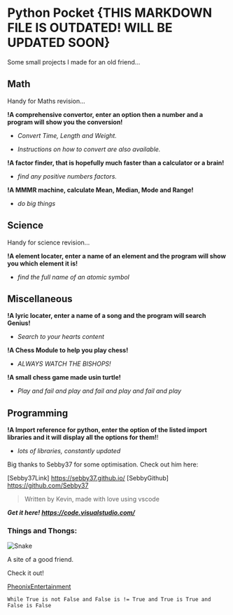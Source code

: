 # Python Pocket {THIS MARKDOWN FILE IS OUTDATED! WILL BE UPDATED SOON}
Some small projects I made for an old friend...

## Math
Handy for Maths revision...

**!A comprehensive convertor, enter an option then a number and a program will show you the conversion!**

- *Convert Time, Length and Weight.*

- *Instructions on how to convert are also available.*


**!A factor finder, that is hopefully much faster than a calculator or a brain!**

- *find any positive numbers factors.*

**!A MMMR machine, calculate Mean, Median, Mode and Range!**
- *do big things*


## Science
Handy for science revision...

**!A element locater, enter a name of an element and the program will show you which element it is!**

- *find the full name of an atomic symbol*

## Miscellaneous

**!A lyric locater, enter a name of a song and the program will search Genius!**

- *Search to your hearts content*

**!A Chess Module to help you play chess!**

- *ALWAYS WATCH THE BISHOPS!*

**!A small chess game made usin turtle!**
- *Play and fail and play and fail and play and fail and play*

## Programming

**!A Import reference for python, enter the option of the listed import libraries and it will display all the options for them!**!
- *lots of libraries, constantly updated*


Big thanks to Sebby37 for some optimisation.
Check out him here:

[Sebby37Link] https://sebby37.github.io/
[SebbyGithub] https://github.com/Sebby37

>Written by Kevin, made with love using vscode

***Get it here! https://code.visualstudio.com/***

### Things and Thongs:

![Snake](https://www.python.org/static/community_logos/python-logo-master-v3-TM-flattened.png)

A site of a good friend.

Check it out! 

[PheonixEntertainment](https://phoenix-entertainment.github.io/Phoenix-Entertainment/)

`While True is not False and False is != True and True is True and False is False`

